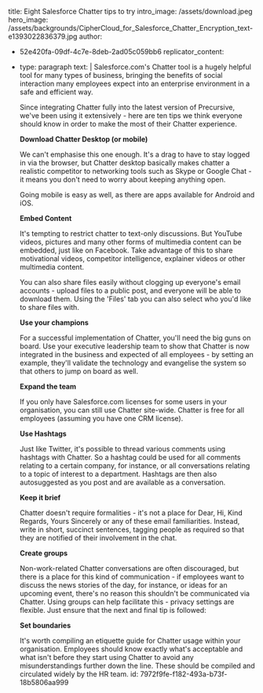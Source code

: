 title: Eight Salesforce Chatter tips to try
intro_image: /assets/download.jpeg
hero_image: /assets/backgrounds/CipherCloud_for_Salesforce_Chatter_Encryption_text-e1393022836379.jpg
author:
  - 52e420fa-09df-4c7e-8deb-2ad05c059bb6
replicator_content:
  - 
    type: paragraph
    text: |
      Salesforce.com's Chatter tool is a hugely helpful tool for many types of business, bringing the benefits of social interaction many employees expect into an enterprise environment in a safe and efficient way.
      
      Since integrating Chatter fully into the latest version of Precursive, we've been using it extensively - here are ten tips we think everyone should know in order to make the most of their Chatter experience.
      
      <strong>Download Chatter Desktop (or mobile)</strong>
      
      We can't emphasise this one enough. It's a drag to have to stay logged in via the browser, but Chatter desktop basically makes chatter a realistic competitor to networking tools such as Skype or Google Chat - it means you don't need to worry about keeping anything open.
      
      Going mobile is easy as well, as there are apps available for Android and iOS.
      
      <strong>Embed Content</strong>
      
      It's tempting to restrict chatter to text-only discussions. But YouTube videos, pictures and many other forms of multimedia content can be embedded, just like on Facebook. Take advantage of this to share motivational videos, competitor intelligence, explainer videos or other multimedia content.
      
      You can also share files easily without clogging up everyone's email accounts - upload files to a public post, and everyone will be able to download them. Using the 'Files' tab you can also select who you'd like to share files with.
      
      <strong>Use your champions</strong>
      
      For a successful implementation of Chatter, you'll need the big guns on board. Use your executive leadership team to show that Chatter is now integrated in the business and expected of all employees - by setting an example, they'll validate the technology and evangelise the system so that others to jump on board as well.
      
      <strong>Expand the team</strong>
      
      If you only have Salesforce.com licenses for some users in your organisation, you can still use Chatter site-wide. Chatter is free for all employees (assuming you have one CRM license).
      
      <strong>Use Hashtags</strong>
      
      Just like Twitter, it's possible to thread various comments using hashtags with Chatter. So a hashtag could be used for all comments relating to a certain company, for instance, or all conversations relating to a topic of interest to a department. Hashtags are then also autosuggested as you post and are available as a conversation.
      
      <strong>Keep it brief</strong>
      
      Chatter doesn't require formalities - it's not a place for Dear, Hi, Kind Regards, Yours Sincerely or any of these email familiarities. Instead, write in short, succinct sentences, tagging people as required so that they are notified of their involvement in the chat.
      
      <strong>Create groups</strong>
      
      Non-work-related Chatter conversations are often discouraged, but there is a place for this kind of communication - if employees want to discuss the news stories of the day, for instance, or ideas for an upcoming event, there's no reason this shouldn't be communicated via Chatter. Using groups can help facilitate this - privacy settings are flexible. Just ensure that the next and final tip is followed:
      
      <strong>Set boundaries</strong>
      
      It's worth compiling an etiquette guide for Chatter usage within your organisation. Employees should know exactly what's acceptable and what isn't before they start using Chatter to avoid any misunderstandings further down the line. These should be compiled and circulated widely by the HR team.
id: 7972f9fe-f182-493a-b73f-18b5806aa999
